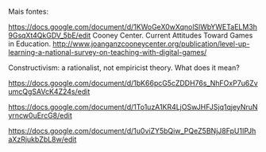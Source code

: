 Mais fontes:

https://docs.google.com/document/d/1KWoGeX0wXqnolSlWbYWETaELM3h9GsqXt4QkGDV_5bE/edit
Cooney Center. Current Attitudes Toward Games in Education.
http://www.joanganzcooneycenter.org/publication/level-up-learning-a-national-survey-on-teaching-with-digital-games/ 


Constructivism: a rationalist, not empiricist theory. What does it mean?


https://docs.google.com/document/d/1bK66pcG5cZDDH76s_NhFOxP7u6ZvumcQgSAVcK4Z24s/edit

https://docs.google.com/document/d/1To1uzA1KR4LjOSwJHFJSjq1qjeyNruNyrncw0uErcG8/edit

https://docs.google.com/document/d/1u0viZY5bQiw_PQeZ5BNjJ8FpU1IPJhaXzRjukbZbL8w/edit

